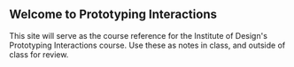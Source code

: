 ## Welcome to Prototyping Interactions

This site will serve as the course reference for the Institute of Design's Prototyping Interactions course. Use these as notes in class, and outside of class for review.
